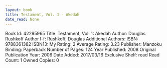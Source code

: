 ```yaml
---
layout: book
title: Testament, Vol. 1 - Akedah
date_read: None
---
```


Book Id: 42295965
Title: Testament, Vol. 1: Akedah
Author: Douglas Rushkoff
Author l-f: Rushkoff, Douglas
Additional Authors: 
ISBN: 9788361382
ISBN13: 
My Rating: 2
Average Rating: 3.23
Publisher: Manzoku
Binding: Paperback
Number of Pages: 124
Year Published: 2008
Original Publication Year: 2006
Date Added: 2017/03/16
Exclusive Shelf: read
Read Count: 1
Owned Copies: 0

